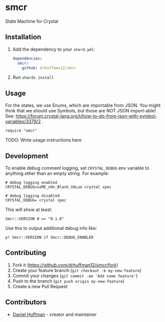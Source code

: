 # smcr

State Machine for Crystal

## Installation

1. Add the dependency to your `shard.yml`:

   ```yaml
   dependencies:
     smcr:
       github: drhuffman12/smcr
   ```

2. Run `shards install`

## Usage

For the states, we use Enums, which are importable from JSON.
You might think that we should use Symbols, but those are NOT JSON import-able!
See: https://forum.crystal-lang.org/t/how-to-do-from-json-with-symbol-variables/3379/2 .

```crystal
require "smcr"
```

TODO: Write usage instructions here

## Development

To enable debug comment logging, set `CRYSTAL_DEBUG` env variable to anything other than an empty string. For example:

```
# debug logging enabled
CRYSTAL_DEBUG=soME_nOn_Blank_VALue crystal spec

# debug logging disabled
CRYSTAL_DEBUG= crystal spec
```

This will show at least:
```
Smcr::VERSION # => "0.1.0"
```

Use this to output additional debug info like:
```
p! Smcr::VERSION if Smcr::DEBUG_ENABLED
```



## Contributing

1. Fork it (<https://github.com/drhuffman12/smcr/fork>)
2. Create your feature branch (`git checkout -b my-new-feature`)
3. Commit your changes (`git commit -am 'Add some feature'`)
4. Push to the branch (`git push origin my-new-feature`)
5. Create a new Pull Request

## Contributors

- [Daniel Huffman](https://github.com/drhuffman12) - creator and maintainer
